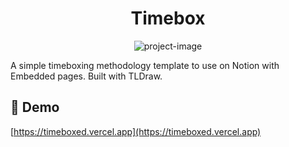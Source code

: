 <h1 align="center" id="title">Timebox</h1>

<p align="center"><img src="https://socialify.git.ci/mpellouin/timebox/image?language=1&amp;owner=1&amp;name=1&amp;stargazers=1&amp;theme=Light" alt="project-image"></p>

<p id="description">A simple timeboxing methodology template to use on Notion with Embedded pages. Built with TLDraw.</p>

<h2>🚀 Demo</h2>

[https://timeboxed.vercel.app](https://timeboxed.vercel.app)
